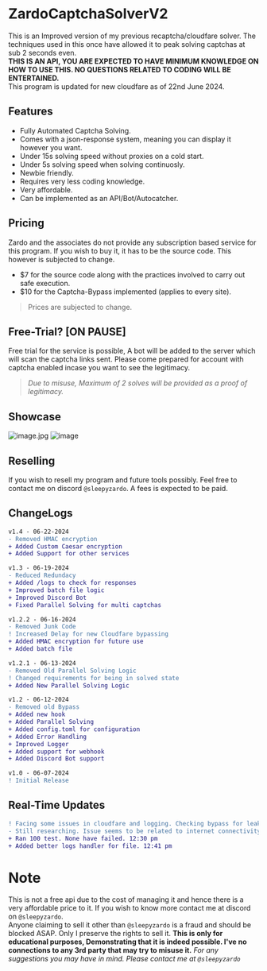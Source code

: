 # ZardoCaptchaSolverV2

This is an Improved version of my previous recaptcha/cloudfare solver. The techniques used in this once have allowed it to peak solving captchas at sub 2 seconds even.<br>
**THIS IS AN API, YOU ARE EXPECTED TO HAVE MINIMUM KNOWLEDGE ON HOW TO USE THIS. NO QUESTIONS RELATED TO CODING WILL BE ENTERTAINED.**<br>
This program is updated for new cloudfare as of 22nd June 2024.
## Features
- Fully Automated Captcha Solving.
- Comes with a json-response system, meaning you can display it however you want.
- Under 15s solving speed without proxies on a cold start.
- Under 5s solving speed when solving continuosly.
- Newbie friendly.
- Requires very less coding knowledge.
- Very affordable.
- Can be implemented as an API/Bot/Autocatcher.



## Pricing
Zardo and the associates do not provide any subscription based service for this program. If you wish to buy it, it has to be the source code. This however is subjected to change.

- $7 for the source code along with the practices involved to carry out safe execution.
- $10 for the Captcha-Bypass implemented (applies to every site).

> Prices are subjected to change.

## Free-Trial? [ON PAUSE]
Free trial for the service is possible, A bot will be added to the server which will scan the captcha links sent. Please come prepared for account with captcha enabled incase you want to see the legitimacy.

> *Due to misuse, Maximum of 2 solves will be provided as a proof of legitimacy.*

## Showcase
![image.jpg](https://cdn.discordapp.com/attachments/1248881445217239122/1250052229071634574/Screenshot_2024-06-11-17-10-09-47_5a415ff834f6bc153619606941c55eb5.jpg?ex=6669895c&is=666837dc&hm=51f0c3683ef5c30c5ca130b11a30be5ce51d11e072c73aa35c668e8b27ad9bde&)
![image](https://github.com/sleepyzardo/ZardoCaptchaSolverV2/assets/88527682/a9b2c161-2c81-4e80-a0ab-8fdfe8f7f775)
## Reselling
If you wish to resell my program and future tools possibly. Feel free to contact me on discord `@sleepyzardo`. A fees is expected to be paid.

## ChangeLogs
```diff
v1.4 - 06-22-2024
- Removed HMAC encryption
+ Added Custom Caesar encryption
+ Added Support for other services

v1.3 - 06-19-2024
- Reduced Redundacy
+ Added /logs to check for responses
+ Improved batch file logic
+ Improved Discord Bot
+ Fixed Parallel Solving for multi captchas

v1.2.2 - 06-16-2024
- Removed Junk Code
! Increased Delay for new Cloudfare bypassing
+ Added HMAC encryption for future use
+ Added batch file

v1.2.1 - 06-13-2024
- Removed Old Parallel Solving Logic
! Changed requirements for being in solved state
+ Added New Parallel Solving Logic

v1.2 - 06-12-2024
- Removed old Bypass
+ Added new hook
+ Added Parallel Solving
+ Added config.toml for configuration
+ Added Error Handling
+ Improved Logger
+ Added support for webhook
+ Added Discord Bot support

v1.0 - 06-07-2024
! Initial Release
```
## Real-Time Updates
```diff
! Facing some issues in cloudfare and logging. Checking bypass for leaks. 11:34 am
- Still researching. Issue seems to be related to internet connectivity. 12:00 noon
+ Ran 100 test. None have failed. 12:30 pm
+ Added better logs handler for file. 12:41 pm 
```
# Note
This is not a free api due to the cost of managing it and hence there is a very affordable price to it. If you wish to know more contact me at discord on `@sleepyzardo`.<br>
Anyone claiming to sell it other than `@sleepyzardo` is a fraud and should be blocked ASAP. Only I preserve the rights to sell it.
**This is only for educational purposes, Demonstrating that it is indeed possible. I've no connections to any 3rd party that may try to misuse it.**
*For any suggestions you may have in mind. Please contact me at `@sleepyzardo`*

